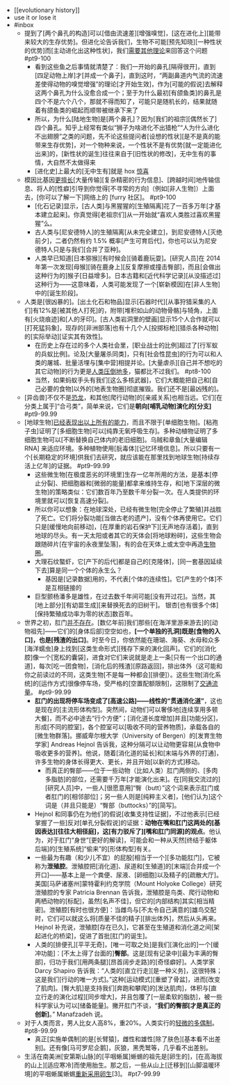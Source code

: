 - [[evolutionary history]]
- use it or lose it
- #inbox
    - 提到了[两个鼻孔的构造]可以[借由流速差][增强嗅觉]，[这在进化上][能带来较大的生存优势]。但进化论告诉我们，生物不可能[预先知晓][一种性状的优势]而[主动进化出这种性状]，我们[需要其他理论](https://www.zhihu.com/question/456066433/answer/1851091688)来回答这个问题 #pt9-100
        - 看到这些鱼之后事情就清楚了：我们一开始的鼻孔[隔得很开]，直到[四足动物上岸]才[并成一个鼻子]，直到这时，“两副鼻道内气流的流速差使得动物的嗅觉增强”的理论[才开始生效]，作为[可能的假说]去解释这两个鼻孔为什么没愈合成一个；至于为什么最初[有颌鱼类]的鼻孔是四个不是六个八个，那就不得而知了，可能只是随机长的，结果就随着有颌鱼类的崛起而顺带被继承下来了
        - 所以，为什么[陆地生物]是[两个鼻孔]？因为[我们的祖宗][偶然长了]四个鼻孔。知乎上经常有类似“狮子为啥进化不出猎枪”“人为什么进化不出翅膀”之类的问题，先不论这些提问者[设想的性状][是不是真的能带来生存优势]，对一个物种来说，一个性状不是有优势[就一定能进化出来]的，[新性状的诞生]往往来自于[旧性状的修改]，无中生有的事情，大自然不太做得来
        - [进化史]上最大的[无中生有]就是 hox [惊喜](其实也不是无中生有)
    - 模因比基因[更擅长](https://www.zhihu.com/question/458153730/answer/1873616307)[大量传输][复杂精密的行为信息]、[跨越时间]地传输信息、将人的[性癖]引导到你觉得[不寻常的方向]（例如[非人生物]）上面去，[你可以了解一下]网络上的 [furry 社区]。 #pt9-100
        - [化石记录]显示，[古人类]与黑猩猩的[生殖隔离]花了一百多万年[才基本建立起来]。你真觉得[老祖宗们]从一开始就“喜欢人类胜过喜欢黑猩猩”么。
        - 古人类与[尼安德特人]的生殖隔离[从未完全建立]，到尼安德特人[灭绝前夕]，二者仍然有约 1.5% 概率[产生可育后代]，你也可以认为尼安德特人只是与我们[合并了亚种]。
        - 人类早已知道[日本猕猴][有时候会][骑着鹿玩耍]。[研究人员]在 2014 年第一次发现[母猴][骑在鹿身上][反复摩擦或撞击臀部]，而且[会做出这种行为的]猴子[日益增多]。日本古籍和[近代科学记录][从没描述过]这种行为——这意味着，人类可能发现了一个[崭新模因]在[非人生物]中的[诞生阶段]。
    - 人类是[很凶暴的]。[出土化石和物品]显示[石器时代][从事狩猎采集的人们]有12%是[被其他人打死]的，附带[堆积如山的动物骨骼]与犄角，上面有[火烧痕迹]和[人的牙印]。[古人类岩洞里的壁画]显示15个人合作就可以[打死猛犸象]，现存的[非洲部落]也有十几个人[投掷标枪][猎杀各种动物]的[实际举动][证实其有效性]。
        - 在历史上存在过的多个人类社会里，[职业战士的比例]超过了[行军蚁的兵蚁比例]。论及[大量屠杀同类]，只有[社会性昆虫]的行为可以和人类的屠城、批量活埋与[集中营]相提并论。[大量虐杀][自己并不想吃的其它动物]的行为更是[人类压倒地多](https://www.zhihu.com/question/457278371/answer/1864094408)，猫都比不过我们。 #pt8-100
        - 当然，如果蚂蚁手头有我们[这么多核武器]，它们大概能把自己和[自己必要的食物]以外的[地表生物圈]彻底摧毁。我们还不是[最凶残的]。
    - [异齿兽]不仅不是[恐龙](https://mp.weixin.qq.com/s?__biz=MzA5MjMzOTY4Mw==&mid=2653045209&idx=1&sn=680a16d3ecb5d6595764cd13fab85893&chksm=8bb84d55bccfc44362063ab5dcc15fc00e90fa847d1e4da571ea281a14d16a8abfa675f6c268&scene=132#wechat_redirect)，和其他[爬行动物]的[亲戚关系]也相当远。它们[在分类上属于]“合弓类”，简单来说，它们是**朝向[哺乳动物]演化的[分支]** #pt9-99.99
    - [地球生物][已经表现出以上所有的能力](https://www.zhihu.com/question/479328813/answer/2058304206)，而且不限于[单细胞生物]。[粘孢子虫]证明了[多细胞生物]可以[纯靠无氧呼吸生存]。多种动植物证明了多细胞生物可以[不断替换自己体内的老旧细胞]。乌贼和章鱼[大量编辑 RNA] 来适应环境。多种植物使用[朊毒体][记忆环境信息]。所以只要有一个[长期稳定的环境]供我们去研究，就应该能在那里找到地球生物[持续存活上亿年]的证据。 #pt9-99.99
        - 这些微生物[在极度恶劣的环境里]生存一亿年所用的方法，是基本[停止分裂]、把细胞器和[微弱的能量]都拿来维持生存，和[地下深层的微生物]的策略类似：它们数百年乃至数千年分裂一次。在人类提供的环境里就可以[恢复高速分裂]。
        - 所以你可以想象：在地球深处，已经有微生物[完全停止了繁殖]并战胜了死亡。它们将分裂功能[当做古老的遗产]，没有个体再使用它。它们只是[缓慢地向前移动]，[在厚重的岩石保护下][无声地存活着]，直到地球的尽头。有一天太阳或者其它的天体会[将地球粉碎]，这些生物会跟随碎片[在宇宙的永夜里坠落]，有的会在天体上或太空中再造[生物圈](https://www.zhihu.com/search?q=%E7%94%9F%E7%89%A9%E5%9C%88&search_source=Entity&hybrid_search_source=Entity&hybrid_search_extra=%7B%22sourceType%22%3A%22answer%22%2C%22sourceId%22%3A1499190689%7D)。
        - 大理石纹螯虾，它[产下的后代]都是自己的[克隆体]，[同一套基因延续下去]算是同一个个体的永生么？
            - 基因是[记录数据]用的，不代表[个体的连续性]。它[产生的个体]不是互相链接的
        - 巨型颤杨潘多是雄性，在过去数千年间可能[没有开过花]。当然，其[地上部分][有幼苗生成][来替换死去的旧树干]。
银杏[也有很多个体][保持繁殖成功率为零的状态]数百年。
    - 世界之初，肛门[并不存在](https://mp.weixin.qq.com/s/q62W-HDTGl_UL0uaAfv3ng)。[数亿年前]我们那些[在海洋里游来游去]的[动物祖先]——它们的[身体后部]空空如也，**[一个单独的孔洞]既是[食物的入口]，也是[残渣的出口]**。时至今日，你依然能在珊瑚、海葵、水母和众多[海洋蠕虫]身上找到[这类生命形式][残存下来的演化回声]。它们的[消化腔]像一个[宽松的囊袋]，进食对它们来说就是走上一条[只有一个出口的通道]，每次[吃一团食物]，[消化后的残渣][原路返回]，排出体外（这可能和你之前读过的不同，这类生物[不是每一种都会][排便]）。这些生物[消化系统]的[运作方式]很像停车场，受严格的[空置配额限制]，这限制了[交通流量](https://www.theatlantic.com/science/archive/2021/05/evolution-butts/618915/)。 #pt9-99.99
        - **肛门的出现将停车场变成了[高速公路]——线性的“贯通消化道”**，这也是现在的[主流形体构型]。突然间，动物们可以奢侈地[连续享用多顿大餐]，而不必中途去“行个方便”；[消化道长度增加]并且[功能分区]，形成[不同的腔室]，各个腔室可以[吸收不同的营养物质]，承载各自的[微生物群落]。挪威卑尔根大学（University of Bergen）的[发育生物学家] Andreas Hejnol 告诉我，这种分隔可以让动物更容易[从食物中吸收更多的营养]。他说，随着[消化道的延长]和[末端与外界的打通]，许多生物的身体长得更大、更长，并且开始[以新的方式]移动。
            - 而真正的臀部——位于一些动物（比如人类）肛门两侧的、[多肉多脂肪]的部位，还需要千万年[才能演化出来]。在[同我交流过的][研究人员]中，一些人[很愿意用]“臀（butt）”这个词来表示肛门或者肛门的[相邻部位]；另一些人则是[纯粹主义者]，[他们认为]这个词是（并且只能是）“臀部（buttocks）”的[简写]。
        - Hejnol 和同事仍在为他们的假说[收集支持性证据]，不过他表示[已经掌握了一些]反对[单孔分裂假说]的证据：**动物在嘴和肛门这两处的[基因表达][往往大相径庭]，这[有力驳斥了][嘴和肛门同源]的观点**。他认为，对于肛门“身世”[更好的解读]，可能会和一种从天然[终结于躯体后端]的[生殖系统]“偷来”的[形体构型]有关。
        - 一些最为有趣（和少儿不宜）的屁股[相当于一个][多功能肛门]，它被称为**泄殖腔**。泄殖腔把[消化道]、尿道和[生殖道]的[末端][合并成一个开口]——基本上是一个粪便、尿液、[卵细胞]以及精子的[疏散大厅]。美国[马萨诸塞州]蒙特霍利约克学院（Mount Holyoke College）研究泄殖腔的专家 Patricia Brennan 告诉我，泄殖腔是鸟类、爬行动物和两栖动物的[标配]，虽然[名声不佳]，但它的[内部结构]其实[相当精密]。泄殖腔[有时也很方便]：当雌鸟与[不太令自己满意的]雄鸟交配时，它们可以就这么将[质量不佳的精子][排出体外]，然后从头再来。Hejnol 补充说，泄殖腔[存在已久]，它甚至在生殖道和消化道之间[架起进化的桥梁]，促进了首批[肛门的诞生]。
        - 人类的[排便孔][平平无奇]，[唯一可取之处]是我们[演化出的]一个[缓冲功能]：[不太上得了台面的]**臀部**。这是[现有记录中][最为丰满的臀部]，归功于我们[用两条腿][昂首阔步走路]的[奇怪癖好]。人类学家 Darcy Shapiro 告诉我：“人类的[直立行走][是一种义务]，这很特殊；这是我们[行动的唯一方式]。”这种[运动模式][重塑了骨盆]，进而[改变了肌肉]。[臀大肌]是支持我们[奔跑和攀爬]的[发达肌肉]，体积与[直立行走的演化过程][同步增大]，并且包覆了[一层柔软的脂肪]，被一些科学家认为可以[储备能量]。撇开肛门不谈，“**我们的臀部[才是真正的创新]**。” Manafzadeh 说。
    - 对于人类而言，男人比女人高8%，重20%。人类实行的[轻微的多偶制](https://www.zhihu.com/question/458063603/answer/1875090268)。 #pt8-99.99
        - 真正[实施单偶制]的是[长臂猿]，雌性和雄性[除了肤色][基本看不出差别]。还有像[马可罗尼企鹅]，灰狼，黑秃鹫等，几乎看不出差别。
    - 生活在南美洲[安第斯山脉]的[平咽蜥属]蜥蜴的祖先是[卵生的]，[在高海拔的山上][适应寒冷]而使用胎生。那之后，一些从山上[迁移到][山脚温暖环境]的平咽蜥属蜥蜴[重新采用卵生](https://www.zhihu.com/question/454983920/answer/1839626948)[3]。 #pt7-99.99

